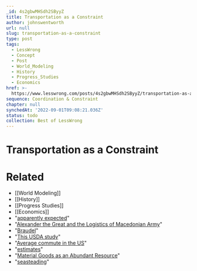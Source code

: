 ```yaml
---
_id: 4s2gbwMHSdh2SByyZ
title: Transportation as a Constraint
author: johnswentworth
url: null
slug: transportation-as-a-constraint
type: post
tags:
  - LessWrong
  - Concept
  - Post
  - World_Modeling
  - History
  - Progress_Studies
  - Economics
href: >-
  https://www.lesswrong.com/posts/4s2gbwMHSdh2SByyZ/transportation-as-a-constraint
sequence: Coordination & Constraint
chapter: null
synchedAt: '2022-09-01T09:08:21.036Z'
status: todo
collection: Best of LessWrong
---
```


# Transportation as a Constraint


# Related

- [[World Modeling]]
- [[History]]
- [[Progress Studies]]
- [[Economics]]
- "[apparently expected](https://www.popularmechanics.com/military/research/a25644619/soldier-weight/)"
- "[Alexander the Great and the Logistics of Macedonian Army](https://smile.amazon.com/Alexander-Great-Logistics-Macedonian-Army/dp/0520042727/)"
- "[Braudel](https://www.amazon.com/Civilization-Capitalism-15th-18th-Century-Vol/dp/0520081145)"
- "[This USDA study](https://www.ers.usda.gov/webdocs/publications/45165/41077_err160.pdf?v=0)"
- "[Average commute in the US](https://www.visualcapitalist.com/average-commute-u-s-states-cities/)"
- "[estimates](https://www.bts.gov/transportation-economic-trends/tet-2018-chapter-2-contribution-economy)"
- "[Material Goods as an Abundant Resource](https://www.lesswrong.com/s/xEFeCwk3pdYdeG2rL/p/eWxizGwgpNhckrzfc)"
- "[seasteading](http://www.gramlich.net/projects/oceania/seastead2/)"